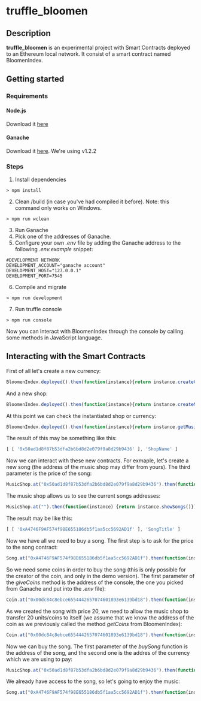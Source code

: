# truffle_bloomen
## Description
**truffle_bloomen** is an experimental project with Smart Contracts deployed to an Ethereum local network. It consist of a smart contract named BloomenIndex.
## Getting started
### Requirements
#### Node.js
Download it [here](https://nodejs.org/en/)
#### Ganache
Download it [here](https://github.com/trufflesuite/ganache/releases). We're using v1.2.2
### Steps
1. Install dependencies
```console 
> npm install
```
2. Clean /build (in case you've had compiled it before). Note: this command only works on Windows.
```console
> npm run wclean
```
3. Run Ganache
4. Pick one of the addresses of Ganache.
5. Configure your own *.env* file by adding the Ganache address to the following *.env.example* snippet:
```
#DEVELOPMENT NETWORK
DEVELOPMENT_ACCOUNT="ganache account"
DEVELOPMENT_HOST="127.0.0.1"
DEVELOPMENT_PORT=7545
```
6. Compile and migrate 
```console
> npm run development
```
7. Run truffle console
```console
> npm run console
```
Now you can interact with BloomenIndex through the console by calling some methods in JavaScript language.
## Interacting with the Smart Contracts
First of all let's create a new currency:
```javascript
BloomenIndex.deployed().then(function(instance){return instance.createCoin("CryptoCurrencyName")});
```
And a new shop:
```javascript
BloomenIndex.deployed().then(function(instance){return instance.createMusicShop("ShopName")});
```
At this point we can check the instantiated shop or currency:
```javascript
BloomenIndex.deployed().then(function(instance){return instance.getMusicShops()});
```
The result of this may be something like this:
```javascript
[ [ '0x50ad1d8f87b53dfa2b6bd8d2e079f9a8d29b9436' ], 'ShopName' ]
```
Now we can interact with these new contracts. For exmaple, let's create a new song (the address of the music shop may differ from yours). The third parameter is the price of the song:
```javascript
MusicShop.at("0x50ad1d8f87b53dfa2b6bd8d2e079f9a8d29b9436").then(function(instance) { return instance.createSong("SongTitle", "Author", 20)});
```
The music shop allows us to see the current songs addresses:
```javascript
MusicShop.at("").then(function(instance) {return instance.showSongs()});
```
The result may be like this:
```javascript
[ [ '0xA4746F9AF574f98E655186db5f1aa5cc5692AD1f' ], 'SongTitle' ]
```
Now we have all we need to buy a song. The first step is to ask for the price to the song contract:
```javascript
Song.at("0xA4746F9AF574f98E655186db5f1aa5cc5692AD1f").then(function(instance) {return instance.getPrice()});
```
So we need some coins in order to buy the song (this is only possible for the creator of the coin, and only in the demo version). The first parameter of the *giveCoins* method is the address of the console, the one you picked from Ganache and put into the *.env* file):
```javascript
Coin.at("0x00dc84c8ebce6554442657074601893e6139bd18").then(function(instance) {return instance.giveCoins(('0x61Ec903E94a3F70661A2611297B4a3c9C85809fA', 100))});
```
As we created the song with price 20, we need to allow the music shop to transfer 20 units/coins to itself (we assume that we know the address of the coin as we previously called the method *getCoins* from BloomenIndex):
```javascript
Coin.at("0x00dc84c8ebce6554442657074601893e6139bd18").then(function(instance) {return instance.approve('0x50ad1d8f87b53dfa2b6bd8d2e079f9a8d29b9436', 20)});
```
Now we can buy the song. The first parameter of the *buySong* function is the address of the song, and the second one is the addres of the currency which we are using to pay:
```javascript
MusicShop.at("0x50ad1d8f87b53dfa2b6bd8d2e079f9a8d29b9436").then(function(instance) { return instance.buySong("0xA4746F9AF574f98E655186db5f1aa5cc5692AD1f", "0x00dc84c8ebce6554442657074601893e6139bd18")});
```
We already have access to the song, so let's going to enjoy the music:
```javascript
Song.at("0xA4746F9AF574f98E655186db5f1aa5cc5692AD1f").then(function(instance) {return instance.getContent()});
```
